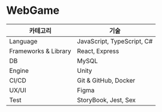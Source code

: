 # WebGame

| 카테고리 | 기술 |
|---|---|
| Language | JavaScript, TypeScript, C# |
| Frameworks & Library | React, Express |
| DB | MySQL |
| Engine | Unity |
| CI/CD | Git & GitHub, Docker |
| UX/UI | Figma |
| Test | StoryBook, Jest, Sex |
